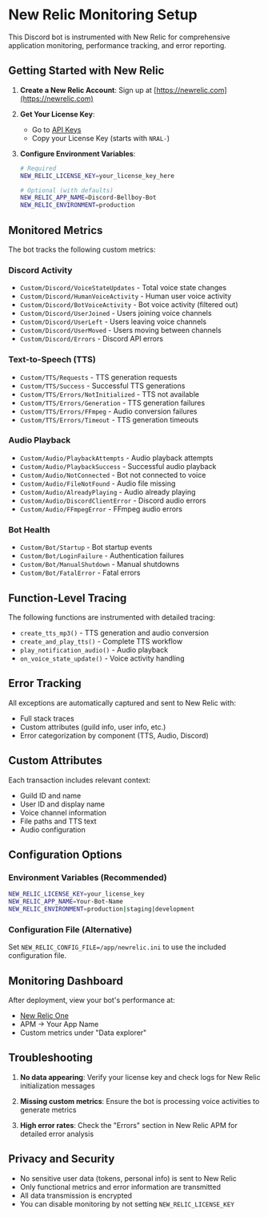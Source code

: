 # New Relic Monitoring Setup

This Discord bot is instrumented with New Relic for comprehensive application monitoring, performance tracking, and error reporting.

## Getting Started with New Relic

1. **Create a New Relic Account**: Sign up at [https://newrelic.com](https://newrelic.com)

2. **Get Your License Key**: 
   - Go to [API Keys](https://one.newrelic.com/launcher/api-keys-ui.api-keys-launcher)
   - Copy your License Key (starts with `NRAL-`)

3. **Configure Environment Variables**:
   ```bash
   # Required
   NEW_RELIC_LICENSE_KEY=your_license_key_here
   
   # Optional (with defaults)
   NEW_RELIC_APP_NAME=Discord-Bellboy-Bot
   NEW_RELIC_ENVIRONMENT=production
   ```

## Monitored Metrics

The bot tracks the following custom metrics:

### Discord Activity
- `Custom/Discord/VoiceStateUpdates` - Total voice state changes
- `Custom/Discord/HumanVoiceActivity` - Human user voice activity
- `Custom/Discord/BotVoiceActivity` - Bot voice activity (filtered out)
- `Custom/Discord/UserJoined` - Users joining voice channels
- `Custom/Discord/UserLeft` - Users leaving voice channels
- `Custom/Discord/UserMoved` - Users moving between channels
- `Custom/Discord/Errors` - Discord API errors

### Text-to-Speech (TTS)
- `Custom/TTS/Requests` - TTS generation requests
- `Custom/TTS/Success` - Successful TTS generations
- `Custom/TTS/Errors/NotInitialized` - TTS not available
- `Custom/TTS/Errors/Generation` - TTS generation failures
- `Custom/TTS/Errors/FFmpeg` - Audio conversion failures
- `Custom/TTS/Errors/Timeout` - TTS generation timeouts

### Audio Playback
- `Custom/Audio/PlaybackAttempts` - Audio playback attempts
- `Custom/Audio/PlaybackSuccess` - Successful audio playback
- `Custom/Audio/NotConnected` - Bot not connected to voice
- `Custom/Audio/FileNotFound` - Audio file missing
- `Custom/Audio/AlreadyPlaying` - Audio already playing
- `Custom/Audio/DiscordClientError` - Discord audio errors
- `Custom/Audio/FFmpegError` - FFmpeg audio errors

### Bot Health
- `Custom/Bot/Startup` - Bot startup events
- `Custom/Bot/LoginFailure` - Authentication failures
- `Custom/Bot/ManualShutdown` - Manual shutdowns
- `Custom/Bot/FatalError` - Fatal errors

## Function-Level Tracing

The following functions are instrumented with detailed tracing:
- `create_tts_mp3()` - TTS generation and audio conversion
- `create_and_play_tts()` - Complete TTS workflow
- `play_notification_audio()` - Audio playback
- `on_voice_state_update()` - Voice activity handling

## Error Tracking

All exceptions are automatically captured and sent to New Relic with:
- Full stack traces
- Custom attributes (guild info, user info, etc.)
- Error categorization by component (TTS, Audio, Discord)

## Custom Attributes

Each transaction includes relevant context:
- Guild ID and name
- User ID and display name
- Voice channel information
- File paths and TTS text
- Audio configuration

## Configuration Options

### Environment Variables (Recommended)
```bash
NEW_RELIC_LICENSE_KEY=your_license_key
NEW_RELIC_APP_NAME=Your-Bot-Name
NEW_RELIC_ENVIRONMENT=production|staging|development
```

### Configuration File (Alternative)
Set `NEW_RELIC_CONFIG_FILE=/app/newrelic.ini` to use the included configuration file.

## Monitoring Dashboard

After deployment, view your bot's performance at:
- [New Relic One](https://one.newrelic.com)
- APM → Your App Name
- Custom metrics under "Data explorer"

## Troubleshooting

1. **No data appearing**: Verify your license key and check logs for New Relic initialization messages

2. **Missing custom metrics**: Ensure the bot is processing voice activities to generate metrics

3. **High error rates**: Check the "Errors" section in New Relic APM for detailed error analysis

## Privacy and Security

- No sensitive user data (tokens, personal info) is sent to New Relic
- Only functional metrics and error information are transmitted
- All data transmission is encrypted
- You can disable monitoring by not setting `NEW_RELIC_LICENSE_KEY`
